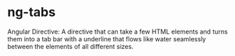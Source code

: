 # ng-tabs
Angular Directive: A directive that can take a few HTML elements and turns them into a tab bar with a underline that flows like water seamlessly between the elements of all different sizes.
